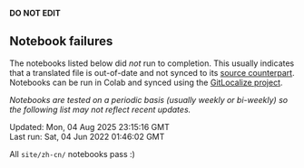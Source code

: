 __DO NOT EDIT__

## Notebook failures

The notebooks listed below did *not* run to completion. This usually indicates
that a translated file is out-of-date and not synced to its
[source counterpart](../en-snapshot/). Notebooks can be run in Colab and synced
using the [GitLocalize project](https://gitlocalize.com/tensorflow/docs-l10n).

*Notebooks are tested on a periodic basis (usually weekly or bi-weekly) so the
following list may not reflect recent updates.*

Updated: Mon, 04 Aug 2025 23:15:16 GMT<br/>
Last run: Sat, 04 Jun 2022 01:46:02 GMT

All <code>site/zh-cn/</code> notebooks pass :)

